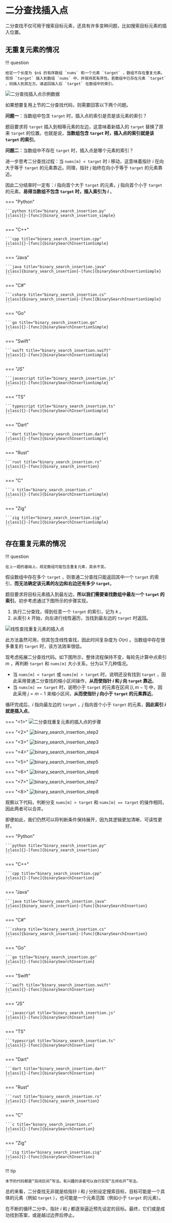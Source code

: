 # 二分查找插入点

二分查找不仅可用于搜索目标元素，还具有许多变种问题，比如搜索目标元素的插入位置。

## 无重复元素的情况

!!! question

    给定一个长度为 $n$ 的有序数组 `nums` 和一个元素 `target` ，数组不存在重复元素。现将 `target` 插入到数组 `nums` 中，并保持其有序性。若数组中已存在元素 `target` ，则插入到其左方。请返回插入后 `target` 在数组中的索引。

![二分查找插入点示例数据](binary_search_insertion.assets/binary_search_insertion_example.png)

如果想要复用上节的二分查找代码，则需要回答以下两个问题。

**问题一**：当数组中包含 `target` 时，插入点的索引是否是该元素的索引？

题目要求将 `target` 插入到相等元素的左边，这意味着新插入的 `target` 替换了原来 `target` 的位置。也就是说，**当数组包含 `target` 时，插入点的索引就是该 `target` 的索引**。

**问题二**：当数组中不存在 `target` 时，插入点是哪个元素的索引？

进一步思考二分查找过程：当 `nums[m] < target` 时 $i$ 移动，这意味着指针 $i$ 在向大于等于 `target` 的元素靠近。同理，指针 $j$ 始终在向小于等于 `target` 的元素靠近。

因此二分结束时一定有：$i$ 指向首个大于 `target` 的元素，$j$ 指向首个小于 `target` 的元素。**易得当数组不包含 `target` 时，插入索引为 $i$** 。

=== "Python"

    ```python title="binary_search_insertion.py"
    [class]{}-[func]{binary_search_insertion_simple}
    ```

=== "C++"

    ```cpp title="binary_search_insertion.cpp"
    [class]{}-[func]{binarySearchInsertionSimple}
    ```

=== "Java"

    ```java title="binary_search_insertion.java"
    [class]{binary_search_insertion}-[func]{binarySearchInsertionSimple}
    ```

=== "C#"

    ```csharp title="binary_search_insertion.cs"
    [class]{binary_search_insertion}-[func]{BinarySearchInsertionSimple}
    ```

=== "Go"

    ```go title="binary_search_insertion.go"
    [class]{}-[func]{binarySearchInsertionSimple}
    ```

=== "Swift"

    ```swift title="binary_search_insertion.swift"
    [class]{}-[func]{binarySearchInsertionSimple}
    ```

=== "JS"

    ```javascript title="binary_search_insertion.js"
    [class]{}-[func]{binarySearchInsertionSimple}
    ```

=== "TS"

    ```typescript title="binary_search_insertion.ts"
    [class]{}-[func]{binarySearchInsertionSimple}
    ```

=== "Dart"

    ```dart title="binary_search_insertion.dart"
    [class]{}-[func]{binarySearchInsertionSimple}
    ```

=== "Rust"

    ```rust title="binary_search_insertion.rs"
    [class]{}-[func]{binary_search_insertion}
    ```

=== "C"

    ```c title="binary_search_insertion.c"
    [class]{}-[func]{binarySearchInsertionSimple}
    ```

=== "Zig"

    ```zig title="binary_search_insertion.zig"
    [class]{}-[func]{binarySearchInsertionSimple}
    ```

## 存在重复元素的情况

!!! question

    在上一题的基础上，规定数组可能包含重复元素，其余不变。

假设数组中存在多个 `target` ，则普通二分查找只能返回其中一个 `target` 的索引，**而无法确定该元素的左边和右边还有多少 `target`**。

题目要求将目标元素插入到最左边，**所以我们需要查找数组中最左一个 `target` 的索引**。初步考虑通过下图所示的步骤实现。

1. 执行二分查找，得到任意一个 `target` 的索引，记为 $k$ 。
2. 从索引 $k$ 开始，向左进行线性遍历，当找到最左边的 `target` 时返回。

![线性查找重复元素的插入点](binary_search_insertion.assets/binary_search_insertion_naive.png)

此方法虽然可用，但其包含线性查找，因此时间复杂度为 $O(n)$ 。当数组中存在很多重复的 `target` 时，该方法效率很低。

现考虑拓展二分查找代码。如下图所示，整体流程保持不变，每轮先计算中点索引 $m$ ，再判断 `target` 和 `nums[m]` 大小关系，分为以下几种情况。

- 当 `nums[m] < target` 或 `nums[m] > target` 时，说明还没有找到 `target` ，因此采用普通二分查找的缩小区间操作，**从而使指针 $i$ 和 $j$ 向 `target` 靠近**。
- 当 `nums[m] == target` 时，说明小于 `target` 的元素在区间 $[i, m - 1]$ 中，因此采用 $j = m - 1$ 来缩小区间，**从而使指针 $j$ 向小于 `target` 的元素靠近**。

循环完成后，$i$ 指向最左边的 `target` ，$j$ 指向首个小于 `target` 的元素，**因此索引 $i$ 就是插入点**。

=== "<1>"
    ![二分查找重复元素的插入点的步骤](binary_search_insertion.assets/binary_search_insertion_step1.png)

=== "<2>"
    ![binary_search_insertion_step2](binary_search_insertion.assets/binary_search_insertion_step2.png)

=== "<3>"
    ![binary_search_insertion_step3](binary_search_insertion.assets/binary_search_insertion_step3.png)

=== "<4>"
    ![binary_search_insertion_step4](binary_search_insertion.assets/binary_search_insertion_step4.png)

=== "<5>"
    ![binary_search_insertion_step5](binary_search_insertion.assets/binary_search_insertion_step5.png)

=== "<6>"
    ![binary_search_insertion_step6](binary_search_insertion.assets/binary_search_insertion_step6.png)

=== "<7>"
    ![binary_search_insertion_step7](binary_search_insertion.assets/binary_search_insertion_step7.png)

=== "<8>"
    ![binary_search_insertion_step8](binary_search_insertion.assets/binary_search_insertion_step8.png)

观察以下代码，判断分支 `nums[m] > target` 和 `nums[m] == target` 的操作相同，因此两者可以合并。

即便如此，我们仍然可以将判断条件保持展开，因为其逻辑更加清晰、可读性更好。

=== "Python"

    ```python title="binary_search_insertion.py"
    [class]{}-[func]{binary_search_insertion}
    ```

=== "C++"

    ```cpp title="binary_search_insertion.cpp"
    [class]{}-[func]{binarySearchInsertion}
    ```

=== "Java"

    ```java title="binary_search_insertion.java"
    [class]{binary_search_insertion}-[func]{binarySearchInsertion}
    ```

=== "C#"

    ```csharp title="binary_search_insertion.cs"
    [class]{binary_search_insertion}-[func]{BinarySearchInsertion}
    ```

=== "Go"

    ```go title="binary_search_insertion.go"
    [class]{}-[func]{binarySearchInsertion}
    ```

=== "Swift"

    ```swift title="binary_search_insertion.swift"
    [class]{}-[func]{binarySearchInsertion}
    ```

=== "JS"

    ```javascript title="binary_search_insertion.js"
    [class]{}-[func]{binarySearchInsertion}
    ```

=== "TS"

    ```typescript title="binary_search_insertion.ts"
    [class]{}-[func]{binarySearchInsertion}
    ```

=== "Dart"

    ```dart title="binary_search_insertion.dart"
    [class]{}-[func]{binarySearchInsertion}
    ```

=== "Rust"

    ```rust title="binary_search_insertion.rs"
    [class]{}-[func]{binary_search_insertion}
    ```

=== "C"

    ```c title="binary_search_insertion.c"
    [class]{}-[func]{binarySearchInsertion}
    ```

=== "Zig"

    ```zig title="binary_search_insertion.zig"
    [class]{}-[func]{binarySearchInsertion}
    ```

!!! tip

    本节的代码都是“双闭区间”写法。有兴趣的读者可以自行实现“左闭右开”写法。

总的来看，二分查找无非就是给指针 $i$ 和 $j$ 分别设定搜索目标，目标可能是一个具体的元素（例如 `target` ），也可能是一个元素范围（例如小于 `target` 的元素）。

在不断的循环二分中，指针 $i$ 和 $j$ 都逐渐逼近预先设定的目标。最终，它们或是成功找到答案，或是越过边界后停止。
